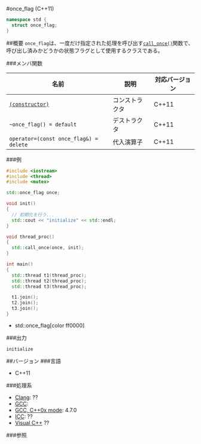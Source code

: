 #once_flag (C++11)
```cpp
namespace std {
  struct once_flag;
}
```

##概要
`once_flag`は、一度だけ指定された処理を呼び出す[`call_once()`](/reference/mutex/call_once.md)関数で、呼び出し済みかどうかの状態フラグとして使用するクラスである。


###メンバ関数

| 名前 | 説明 | 対応バージョン |
|---------------------------------------------|----------------|-------|
| [`(constructor)`](./once_flag/once_flag.md) | コンストラクタ | C++11 |
| `~once_flag() = default`                    | デストラクタ   | C++11 |
| `operator=(const once_flag&) = delete`      | 代入演算子     | C++11 |


###例
```cpp
#include <iostream>
#include <thread>
#include <mutex>

std::once_flag once;

void init()
{
  // 初期化を行う...
  std::cout << "initialize" << std::endl;
}

void thread_proc()
{
  std::call_once(once, init);
}

int main()
{
  std::thread t1(thread_proc);
  std::thread t2(thread_proc);
  std::thread t3(thread_proc);

  t1.join();
  t2.join();
  t3.join();
}
```
* std::once_flag[color ff0000]

###出力
```
initialize
```

##バージョン
###言語
- C++11

###処理系
- [Clang](/implementation.md#clang): ??
- [GCC](/implementation.md#gcc): 
- [GCC, C++0x mode](/implementation.md#gcc): 4.7.0
- [ICC](/implementation.md#icc): ??
- [Visual C++](/implementation.md#visual_cpp) ??


###参照

